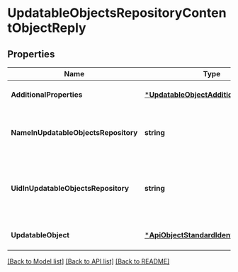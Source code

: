 # UpdatableObjectsRepositoryContentObjectReply

## Properties
Name | Type | Description | Notes
------------ | ------------- | ------------- | -------------
**AdditionalProperties** | [***UpdatableObjectAdditionalProperties**](UpdatableObjectAdditionalProperties.md) |  | [optional] [default to null]
**NameInUpdatableObjectsRepository** | **string** | Object name in the Updatable Objects Repository. | [optional] [default to null]
**UidInUpdatableObjectsRepository** | **string** | Unique identifier of the object in the Updatable Objects Repository. | [optional] [default to null]
**UpdatableObject** | [***ApiObjectStandardIdentifier**](ApiObjectStandardIdentifier.md) |  | [optional] [default to null]

[[Back to Model list]](../README.md#documentation-for-models) [[Back to API list]](../README.md#documentation-for-api-endpoints) [[Back to README]](../README.md)



